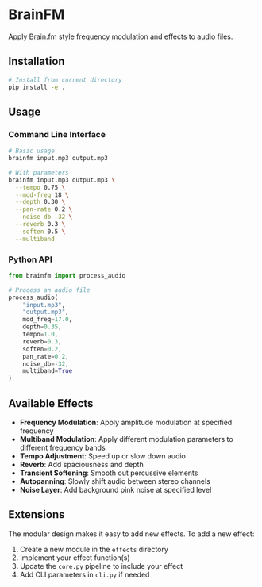 # BrainFM

Apply Brain.fm style frequency modulation and effects to audio files.

## Installation

```bash
# Install from current directory
pip install -e .
```

## Usage

### Command Line Interface

```bash
# Basic usage
brainfm input.mp3 output.mp3

# With parameters
brainfm input.mp3 output.mp3 \
  --tempo 0.75 \
  --mod-freq 18 \
  --depth 0.30 \
  --pan-rate 0.2 \
  --noise-db -32 \
  --reverb 0.3 \
  --soften 0.5 \
  --multiband
```

### Python API

```python
from brainfm import process_audio

# Process an audio file
process_audio(
    "input.mp3", 
    "output.mp3",
    mod_freq=17.0,
    depth=0.35,
    tempo=1.0,
    reverb=0.3,
    soften=0.2,
    pan_rate=0.2,
    noise_db=-32,
    multiband=True
)
```

## Available Effects

- **Frequency Modulation**: Apply amplitude modulation at specified frequency
- **Multiband Modulation**: Apply different modulation parameters to different frequency bands
- **Tempo Adjustment**: Speed up or slow down audio
- **Reverb**: Add spaciousness and depth
- **Transient Softening**: Smooth out percussive elements
- **Autopanning**: Slowly shift audio between stereo channels
- **Noise Layer**: Add background pink noise at specified level

## Extensions

The modular design makes it easy to add new effects. To add a new effect:

1. Create a new module in the `effects` directory
2. Implement your effect function(s)
3. Update the `core.py` pipeline to include your effect
4. Add CLI parameters in `cli.py` if needed 